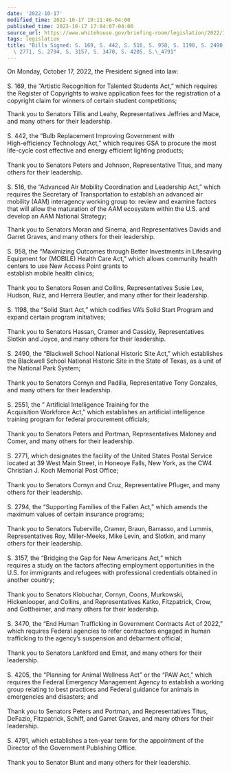 ```yaml
---
date: '2022-10-17'
modified_time: 2022-10-17 19:11:46-04:00
published_time: 2022-10-17 17:04:07-04:00
source_url: https://www.whitehouse.gov/briefing-room/legislation/2022/10/17/bills-signed-s-169-s-442-s-516-s-958-s-1198-s-2490-s-2551-s-2771-s-2794-s-3157-s-3470-s-4205-s-4791/
tags: legislation
title: "Bills Signed: S. 169, S. 442, S. 516, S. 958, S. 1198, S. 2490, S. 2551, S.\
  \ 2771, S. 2794, S. 3157, S. 3470, S. 4205, S.\_4791"
---
```

 
On Monday, October 17, 2022, the President signed into law:  
    
S. 169, the “Artistic Recognition for Talented Students Act,” which
requires the Register of Copyrights to waive application fees for the
registration of a copyright claim for winners of certain student
competitions;

Thank you to Senators Tillis and Leahy, Representatives Jeffries and
Mace, and many others for their leadership.  
   
S. 442, the “Bulb Replacement Improving Government with  
High-efficiency Technology Act,” which requires GSA to procure the most
life-cycle cost effective and energy efficient lighting products;  
   
Thank you to Senators Peters and Johnson, Representative Titus, and many
others for their leadership.  
   
S. 516, the “Advanced Air Mobility Coordination and Leadership Act,”
which requires the Secretary of Transportation to establish an advanced
air mobility (AAM) interagency working group to: review and examine
factors that will allow the maturation of the AAM ecosystem within the
U.S. and develop an AAM National Strategy;

Thank you to Senators Moran and Sinema, and Representatives Davids and
Garret Graves, and many others for their leadership.  
   
S. 958, the “Maximizing Outcomes through Better Investments in
Lifesaving Equipment for (MOBILE) Health Care Act,” which allows
community health centers to use New Access Point grants to  
establish mobile health clinics;  
   
Thank you to Senators Rosen and Collins, Representatives Susie Lee,
Hudson, Ruiz, and Herrera Beutler, and many other for their
leadership.  
   
S. 1198, the “Solid Start Act,” which codifies VA’s Solid Start Program
and expand certain program initiatives;  
   
Thank you to Senators Hassan, Cramer and Cassidy, Representatives
Slotkin and Joyce, and many others for their leadership.  
   
S. 2490, the “Blackwell School National Historic Site Act,” which
establishes the Blackwell School National Historic Site in the State of
Texas, as a unit of the National Park System;  
   
Thank you to Senators Cornyn and Padilla, Representative Tony Gonzales,
and many others for their leadership.  
   
S. 2551, the ” Artificial Intelligence Training for the  
Acquisition Workforce Act,” which establishes an artificial intelligence
training program for federal procurement officials;  
   
Thank you to Senators Peters and Portman, Representatives Maloney and
Comer, and many others for their leadership.  
   
S. 2771, which designates the facility of the United States Postal
Service located at 39 West Main Street, in Honeoye Falls, New York, as
the CW4 Christian J. Koch Memorial Post Office;  
   
Thank you to Senators Cornyn and Cruz, Representative Pfluger, and many
others for their leadership.  
   
S. 2794, the “Supporting Families of the Fallen Act,” which amends the
maximum values of certain insurance programs;  
   
Thank you to Senators Tuberville, Cramer, Braun, Barrasso, and Lummis,
Representatives Roy, Miller-Meeks, Mike Levin, and Slotkin, and many
others for their leadership.  
   
S. 3157, the “Bridging the Gap for New Americans Act,” which  
requires a study on the factors affecting employment opportunities in
the U.S. for immigrants and refugees with professional credentials
obtained in another country;  
   
Thank you to Senators Klobuchar, Cornyn, Coons, Murkowski, Hickenlooper,
and Collins, and Representatives Katko, Fitzpatrick, Crow, and
Gottheimer, and many others for their leadership.  
   
S. 3470, the “End Human Trafficking in Government Contracts Act of
2022,” which requires Federal agencies to refer contractors engaged in
human trafficking to the agency’s suspension and debarment official;  
   
Thank you to Senators Lankford and Ernst, and many others for their
leadership.  
   
S. 4205, the “Planning for Animal Wellness Act” or the “PAW Act,” which
requires the Federal Emergency Management Agency to establish a working
group relating to best practices and Federal guidance for animals in
emergencies and disasters; and  
   
Thank you to Senators Peters and Portman, and Representatives Titus,
DeFazio, Fitzpatrick, Schiff, and Garret Graves, and many others for
their leadership.  
   
S. 4791, which establishes a ten-year term for the appointment of the
Director of the Government Publishing Office.  
   
Thank you to Senator Blunt and many others for their leadership.
